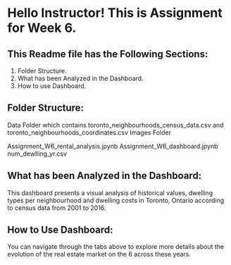 # Hello Instructor! This is Assignment for Week 6.


## This Readme file has the Following Sections:
1. Folder Structure.
2. What has been Analyzed in the Dashboard.
3. How to use Dashboard.


## Folder Structure:
Data Folder which contains toronto_neighbourhoods_census_data.csv and toronto_neighbourhoods_coordinates.csv
Images Folder

Assignment_W6_rental_analysis.jpynb
Assignment_W6_dashboard.jpynb
num_dewlling_yr.csv


## What has been Analyzed in the Dashboard:
This dashboard presents a visual analysis of historical values, dwelling types per neighbourhood and dwelling costs in Toronto, Ontario according to census data from 2001 to 2016.


## How to Use Dashboard:
You can navigate through the tabs above to explore more details about the evolution of the real estate market on the 6 across these years.